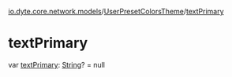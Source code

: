 [io.dyte.core.network.models](../index.md)/[UserPresetColorsTheme](index.md)/[textPrimary](text-primary.md)

# textPrimary


var [textPrimary](text-primary.md): [String](https://kotlinlang.org/api/latest/jvm/stdlib/kotlin/-string/index.html)? = null
